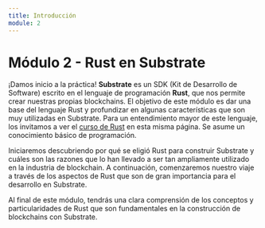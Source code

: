 ```yaml
---
title: Introducción
module: 2
---
```


# Módulo 2 - Rust en Substrate

¡Damos inicio a la práctica!
**Substrate** es un SDK (Kit de Desarrollo de Software) escrito en el lenguaje de programación **Rust**, que nos permite crear nuestras propias blockchains.
El objetivo de este módulo es dar una base del lenguaje Rust y profundizar en algunas características que son muy utilizadas en Substrate.
Para un entendimiento mayor de este lenguaje, los invitamos a ver el [curso de Rust](/rust/0-presentación/0-presentation) en esta misma página.
Se asume un conocimiento básico de programación.

Iniciaremos descubriendo por qué se eligió Rust para construir Substrate y cuáles son las razones que lo han llevado a ser tan ampliamente utilizado en la industria de blockchain.
A continuación, comenzaremos nuestro viaje a través de los aspectos de Rust que son de gran importancia para el desarrollo en Substrate.

Al final de este módulo, tendrás una clara comprensión de los conceptos y particularidades de Rust que son fundamentales en la construcción de blockchains con Substrate.
